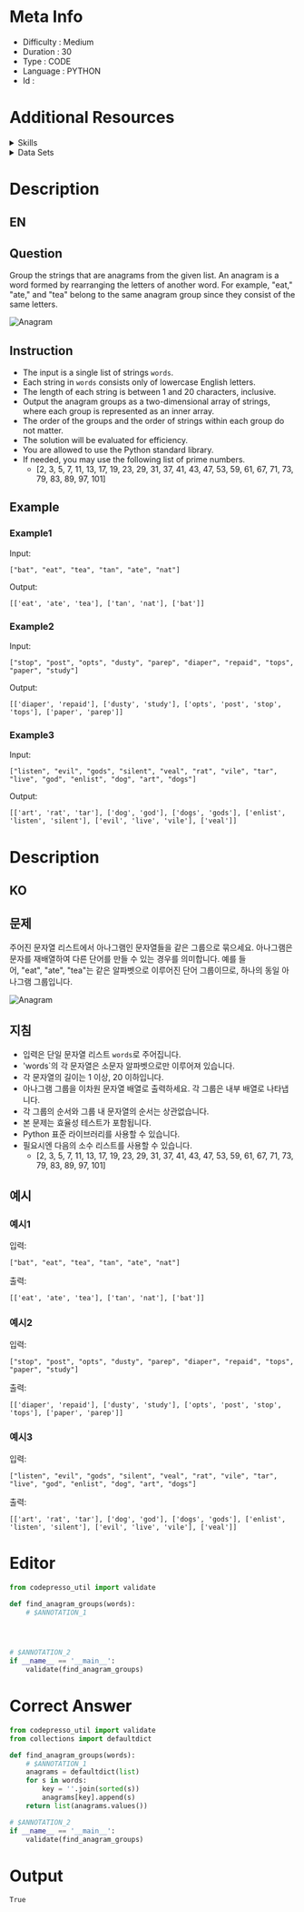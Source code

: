 # Meta Info
- Difficulty : Medium
- Duration : 30
- Type : CODE
- Language : PYTHON
- Id : 

# Additional Resources

<details>
<summary>Skills</summary>

| 스킬 아이디 | 스킬 이름      |
|--------|------------|
| -  | - |
| -      | - |
| -      | -          |
</details>

<details>
<summary>Data Sets</summary>

| 순번   | 파일 링크                  | 설명 | 
|------|------------------------|----|
| 1    | [codepresso_util.py](codepresso_util.py) |    |
| 2    | [large_inputs_5M.txt](large_inputs_5M.txt) |    |
| 3    | [large_inputs_10M.txt](large_inputs_10M.txt) |    |
| 4    | [large_inputs_17M.txt](large_inputs_17M.txt) |    |
| 5    | https://www.github.com |    |
| 6    | https://www.github.com |    |
</details>

# Description 
## EN
## Question
Group the strings that are anagrams from the given list. An anagram is a word formed by rearranging the letters of another word. For example, "eat," "ate," and "tea" belong to the same anagram group since they consist of the same letters.

<img style="max-height:100%;max-width:100%;" src="https://codepresso-global.s3.ap-northeast-2.amazonaws.com/coderun-resource/anagram_c7d8d566-6e38-49bf-8a08-93d0be3bae42.png" alt="Anagram">

## Instruction
- The input is a single list of strings `words`.
- Each string in `words` consists only of lowercase English letters.
- The length of each string is between 1 and 20 characters, inclusive.
- Output the anagram groups as a two-dimensional array of strings, where each group is represented as an inner array.
- The order of the groups and the order of strings within each group do not matter.
- The solution will be evaluated for efficiency.
- You are allowed to use the Python standard library.
- If needed, you may use the following list of prime numbers.
  - [2, 3, 5, 7, 11, 13, 17, 19, 23, 29, 31, 37, 41, 43, 47, 53, 59, 61, 67, 71, 73, 79, 83, 89, 97, 101]


## Example
### Example1 
Input:
```
["bat", "eat", "tea", "tan", "ate", "nat"]
```
Output:
```
[['eat', 'ate', 'tea'], ['tan', 'nat'], ['bat']]
```

### Example2
Input:
```
["stop", "post", "opts", "dusty", "parep", "diaper", "repaid", "tops", "paper", "study"]
```
Output:
```
[['diaper', 'repaid'], ['dusty', 'study'], ['opts', 'post', 'stop', 'tops'], ['paper', 'parep']]
```

### Example3
Input:
```
["listen", "evil", "gods", "silent", "veal", "rat", "vile", "tar", "live", "god", "enlist", "dog", "art", "dogs"]
```
Output:
```
[['art', 'rat', 'tar'], ['dog', 'god'], ['dogs', 'gods'], ['enlist', 'listen', 'silent'], ['evil', 'live', 'vile'], ['veal']]
```

# Description
## KO
## 문제
주어진 문자열 리스트에서 아나그램인 문자열들을 같은 그룹으로 묶으세요. 아나그램은 문자를 재배열하여 다른 단어를 만들 수 있는 경우를 의미합니다. 예를 들어, "eat", "ate", "tea"는 같은 알파벳으로 이루어진 단어 그룹이므로, 하나의 동일 아나그램 그룹입니다.

<img style="max-height:100%;max-width:100%;" src="https://codepresso-global.s3.ap-northeast-2.amazonaws.com/coderun-resource/anagram_c7d8d566-6e38-49bf-8a08-93d0be3bae42.png" alt="Anagram">

## 지침
- 입력은 단일 문자열 리스트 `words`로 주어집니다.
- 'words`의 각 문자열은 소문자 알파벳으로만 이루어져 있습니다.
- 각 문자열의 길이는 1 이상, 20 이하입니다.
- 아나그램 그룹을 이차원 문자열 배열로 출력하세요. 각 그룹은 내부 배열로 나타냅니다.
- 각 그룹의 순서와 그룹 내 문자열의 순서는 상관없습니다.
- 본 문제는 효율성 테스트가 포함됩니다.
- Python 표준 라이브러리를 사용할 수 있습니다.
- 필요시엔 다음의 소수 리스트를 사용할 수 있습니다.
  - [2, 3, 5, 7, 11, 13, 17, 19, 23, 29, 31, 37, 41, 43, 47, 53, 59, 61, 67, 71, 73, 79, 83, 89, 97, 101]
  
## 예시
### 예시1 
입력:
```
["bat", "eat", "tea", "tan", "ate", "nat"]
```
출력:
```
[['eat', 'ate', 'tea'], ['tan', 'nat'], ['bat']]
```

### 예시2
입력:
```
["stop", "post", "opts", "dusty", "parep", "diaper", "repaid", "tops", "paper", "study"]
```
출력:
```
[['diaper', 'repaid'], ['dusty', 'study'], ['opts', 'post', 'stop', 'tops'], ['paper', 'parep']]
```

### 예시3
입력:
```
["listen", "evil", "gods", "silent", "veal", "rat", "vile", "tar", "live", "god", "enlist", "dog", "art", "dogs"]
```
출력:
```
[['art', 'rat', 'tar'], ['dog', 'god'], ['dogs', 'gods'], ['enlist', 'listen', 'silent'], ['evil', 'live', 'vile'], ['veal']]
```

# Editor
```python
from codepresso_util import validate

def find_anagram_groups(words):
    # $ANNOTATION_1




# $ANNOTATION_2
if __name__ == '__main__':
    validate(find_anagram_groups)
```

# Correct Answer
```python
from codepresso_util import validate
from collections import defaultdict

def find_anagram_groups(words):
    # $ANNOTATION_1
    anagrams = defaultdict(list)
    for s in words:
        key = ''.join(sorted(s))
        anagrams[key].append(s)
    return list(anagrams.values())

# $ANNOTATION_2
if __name__ == '__main__':
    validate(find_anagram_groups)
```

# Output
```
True
```
